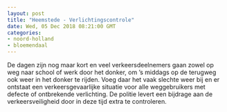 ```yaml
---
layout: post
title: "Heemstede - Verlichtingscontrole"
date: Wed, 05 Dec 2018 08:21:00 GMT
categories: 
- noord-holland 
- bloemendaal 
---
```


De dagen zijn nog maar kort en veel verkeersdeelnemers gaan zowel op weg naar school of werk door het donker, om ’s middags op de terugweg ook weer in het donker te rijden. Voeg daar het vaak slechte weer bij en er ontstaat een verkeersgevaarlijke situatie voor alle weggebruikers met defecte of ontbrekende verlichting. De politie levert een bijdrage aan de verkeersveiligheid door in deze tijd extra te controleren.
